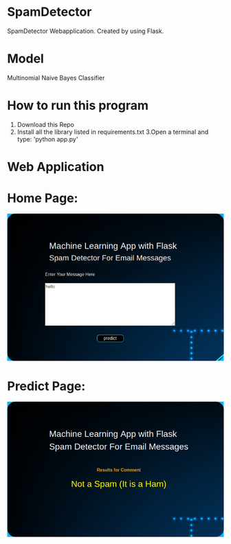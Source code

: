 # SpamDetector
SpamDetector Webapplication. Created by using Flask.

# Model 
Multinomial Naive Bayes Classifier

# How to run this program
1. Download this Repo
2. Install all the library listed in requirements.txt
3.Open a terminal and type: 'python app.py'

# Web Application
# Home Page:
![alt text](https://github.com/milan400/SpamDetector/blob/master/process_image/input.png)

# Predict Page:
![alt text](https://github.com/milan400/SpamDetector/blob/master/process_image/output.png)
